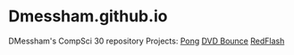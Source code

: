 # Dmessham.github.io
DMessham's CompSci 30 repository
Projects:
[Pong](https://dmessham.github.io/pong) [DVD Bounce](https://dmessham.github.io/DVD) [RedFlash](https://dmessham.github.io/redflash)